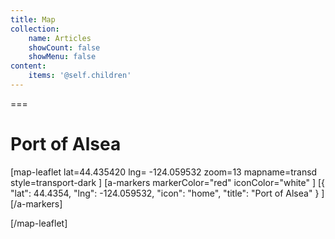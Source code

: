```yaml
---
title: Map
collection:
    name: Articles
    showCount: false
    showMenu: false
content:
    items: '@self.children'
---
```


===

# Port of Alsea

[map-leaflet lat=44.435420 lng= -124.059532 zoom=13 mapname=transd style=transport-dark ]
[a-markers markerColor="red" iconColor="white" ]
[{ "lat": 44.4354, "lng": -124.059532, "icon": "home", "title": "Port of Alsea" } ]
[/a-markers]

[/map-leaflet]
